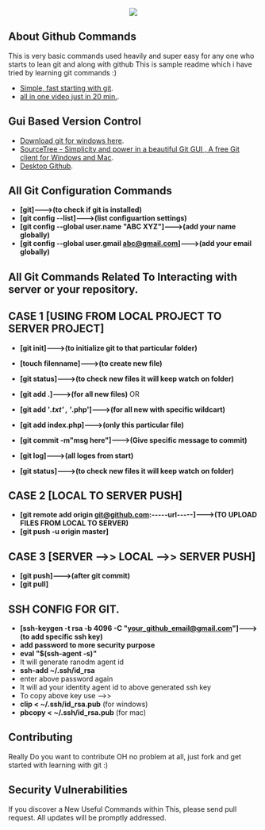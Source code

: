<p align="center"><img src="https://desktop.github.com/images/github-desktop-screenshot-windows.png"></p>


## About Github Commands 

This is very basic commands used heavily and super easy for any one who starts to lean git and along with github
This is sample readme which i have tried by learning git commands :)

- [Simple, fast starting with git](https://www.youtube.com/playlist?list=PLwAKR305CRO-fenwcN2-IC0rgaB6vaJgD).
- [all in one video just in 20 min.](https://www.youtube.com/watch?v=0fKg7e37bQE).

## Gui Based Version Control

- [Download git for windows here](git-for-windows.github.io).
- [SourceTree - Simplicity and power in a beautiful Git GUI , A free Git client for Windows and Mac](https://www.sourcetreeapp.com/).
- [Desktop Github](https://desktop.github.com).

## All Git Configuration Commands
- **[git]--->(to check if git is installed)**
- **[git config --list]--->(list configuartion settings)**
- **[git config --global user.name "ABC XYZ"]--->(add your name globally)**
- **[git config --global user.gmail abc@gmail.com]--->(add your email globally)**

## All Git Commands Related To Interacting with server or your repository.

## CASE 1 [USING FROM LOCAL PROJECT TO SERVER PROJECT]
- **[git init]--->(to initialize git to that particular folder)**
- **[touch filenname]--->(to create new file)**
- **[git status]--->(to check new files it will keep watch on folder)**

- **[git add .]--->(for all new files)**
	OR
- **[git add '*.txt' , '*.php']--->(for all new with specific wildcart)**
- **[git add index.php]--->(only this particular file)**

- **[git commit -m"msg here"]--->(Give specific message to commit)**
- **[git log]--->(all loges from start)**
- **[git status]--->(to check new files it will keep watch on folder)**

## CASE 2 [LOCAL TO SERVER PUSH]
- **[git remote add origin git@github.com:-----url-----]--->(TO UPLOAD FILES FROM LOCAL TO SERVER)**
- **[git push -u origin master]**


## CASE 3 [SERVER -->> LOCAL -->> SERVER PUSH]
- **[git push]--->(after git commit)**
- **[git pull]**


## SSH CONFIG FOR GIT.
- **[ssh-keygen -t rsa -b 4096 -C "your_github_email@gmail.com"]--->(to add specific ssh key)**
- **add password to more security purpose**
- **eval "$(ssh-agent -s)"**
- It will generate ranodm agent id
- **ssh-add ~/.ssh/id_rsa**
- enter above password again 
- It will ad your identity agent id to above generated ssh key
- To copy above key use -->>
- **clip < ~/.ssh/id_rsa.pub** (for windows)
- **pbcopy < ~/.ssh/id_rsa.pub** (for mac)


## Contributing

Really Do you want to contribute OH no problem at all, just fork and get started with learning with git :)

## Security Vulnerabilities

If you discover a New Useful Commands within This, please send pull request. All updates will be promptly addressed.
